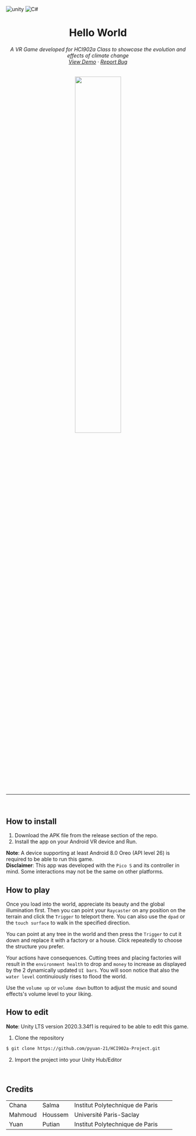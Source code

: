 <img src="https://img.shields.io/badge/Unity-100000?style=for-the-badge&logo=unity&logoColor=white" alt="unity"/> 
<img src="https://img.shields.io/badge/C%23-239120?style=for-the-badge&logo=c-sharp&logoColor=white" alt="C#" />

<h1 align="center">
    Hello World
</h1>


<h6 align="center">
A VR Game developed for HCI902a Class to showcase the evolution and effects of climate change
<br />
<a href="">View Demo</a>
·
<a href="">Report Bug</a>

</h6>
<div align="center">
<img src="assets/logo.png" width="50%" height="50%">
</div>

---

<br />

## How to install
1. Download the APK file from the release section of the repo. 
2. Install the app on your Android VR device and Run.

**Note**: A device supporting at least Android 8.0 Oreo (API level 26) is required to be able to run this game.
<br/>
**Disclaimer**: This app was developed with the `Pico S` and its controller in mind. Some interactions may not be the same on other platforms. 

## How to play
Once you load into the world, appreciate its beauty and the global illumination first. Then you can point your `Raycaster` on any position on the terrain and click the `Trigger` to teleport there. You can also use the `dpad` or the `touch surface` to walk in the specified direction. <br/>


You can point at any tree in the world and then press the `Trigger` to cut it down and replace it with a factory or a house. Click repeatedly to choose the structure you prefer. 


Your actions have consequences. Cutting trees and placing factories will result in the `environment health` to drop and `money` to increase as displayed by the 2 dynamically updated `UI bars`. You will soon notice that also the `water level` continuiously rises to flood the world. 


Use the `volume up` or `volume down` button to adjust the music and sound effects's volume level to your liking.




## How to edit

**Note**: Unity LTS version 2020.3.34f1 is required to be able to edit this game. 

1. Clone the repository 
```bash
$ git clone https://github.com/pyuan-21/HCI902a-Project.git
```
2. Import the project into your Unity Hub/Editor

<br />

## Credits

|   |   |   |   |   |
|---|---|---|---|---|
| Chana  |  Salma | Institut Polytechnique de Paris  | 
| Mahmoud |  Houssem  |  Université Paris-Saclay |
| Yuan  | Putian  |  Institut Polytechnique de Paris |
